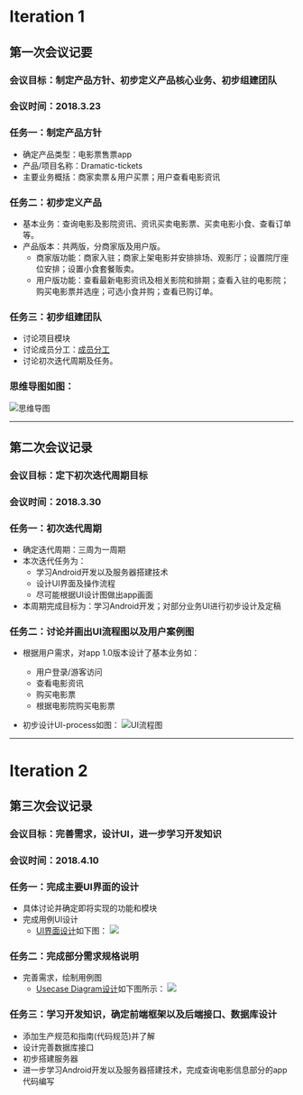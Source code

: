 # Iteration 1
## 第一次会议记要

### 会议目标：制定产品方针、初步定义产品核心业务、初步组建团队
### 会议时间：2018.3.23
### 任务一：制定产品方针
* 确定产品类型：电影票售票app
* 产品/项目名称：Dramatic-tickets
* 主要业务概括：商家卖票＆用户买票；用户查看电影资讯

### 任务二：初步定义产品
* 基本业务：查询电影及影院资讯、资讯买卖电影票、买卖电影小食、查看订单等。
* 产品版本：共两版，分商家版及用户版。
  * 商家版功能：商家入驻；商家上架电影并安排排场、观影厅；设置院厅座位安排；设置小食套餐贩卖。
  * 用户版功能：查看最新电影资讯及相关影院和排期；查看入驻的电影院；购买电影票并选座；可选小食并购；查看已购订单。

### 任务三：初步组建团队
* 讨论项目模块
* 讨论成员分工：[成员分工](https://github.com/dramaticTickets/dramatic-tickets/blob/master/documents/1_responsibility_assignment.md)
* 讨论初次迭代周期及任务。

### 思维导图如图：
![思维导图](https://github.com/dramaticTickets/dramatic-tickets/blob/master/pictures/%E6%80%9D%E7%BB%B4%E5%AF%BC%E5%9B%BE1.0.png?raw=true)

---
## 第二次会议记录
### 会议目标：定下初次迭代周期目标

### 会议时间：2018.3.30

### 任务一：初次迭代周期
* 确定迭代周期：三周为一周期
* 本次迭代任务为：
  * 学习Android开发以及服务器搭建技术
  * 设计UI界面及操作流程
  * 尽可能根据UI设计图做出app画面
* 本周期完成目标为：学习Android开发；对部分业务UI进行初步设计及定稿

### 任务二：讨论并画出UI流程图以及用户案例图
* 根据用户需求，对app 1.0版本设计了基本业务如：
  * 用户登录/游客访问
  * 查看电影资讯
  * 购买电影票
  * 根据电影院购买电影票 

* 初步设计UI-process如图：
  ![UI流程图](https://github.com/dramaticTickets/dramatic-tickets/blob/master/pictures/UIflow.png?raw=true)

---
# Iteration 2
## 第三次会议记录
### 会议目标：完善需求，设计UI，进一步学习开发知识
### 会议时间：2018.4.10
### 任务一：完成主要UI界面的设计
* 具体讨论并确定即将实现的功能和模块
* 完成用例UI设计
  * [UI界面设计]((https://github.com/dramaticTickets/dramatic-tickets/blob/master/documents/7_Design.md))如下图：
    ![](https://github.com/dramaticTickets/dramatic-tickets/raw/master/pictures/%E7%99%BB%E9%99%86%E6%B3%A8%E5%86%8C.jpg?raw=true)
### 任务二：完成部分需求规格说明
* 完善需求，绘制用例图
  * [Usecase Diagram设计](https://github.com/dramaticTickets/dramatic-tickets/blob/master/documents/8_use_case.md)如下图所示：
    ![](https://github.com/dramaticTickets/dramatic-tickets/raw/master/pictures/7_use_case_1.png?raw=true)
### 任务三：学习开发知识，确定前端框架以及后端接口、数据库设计
* 添加生产规范和指南(代码规范)并了解
* 设计完善数据库接口
* 初步搭建服务器
* 进一步学习Android开发以及服务器搭建技术，完成查询电影信息部分的app代码编写